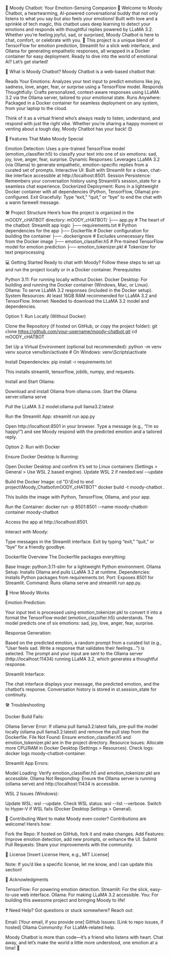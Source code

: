 🌈 Moody Chatbot: Your Emotion-Sensing Companion 🤖
Welcome to Moody Chatbot, a heartwarming, AI-powered conversational buddy that not only listens to what you say but also feels your emotions! Built with love and a sprinkle of tech magic, this chatbot uses deep learning to detect your emotions and responds with thoughtful replies powered by LLaMA 3.2. Whether you’re feeling joyful, sad, or surprised, Moody Chatbot is here to chat, comfort, or celebrate with you. 🎉
This project is a unique blend of TensorFlow for emotion prediction, Streamlit for a slick web interface, and Ollama for generating empathetic responses, all wrapped in a Docker container for easy deployment. Ready to dive into the world of emotional AI? Let’s get started!

🚀 What is Moody Chatbot?
Moody Chatbot is a web-based chatbot that:

Reads Your Emotions: Analyzes your text input to predict emotions like joy, sadness, love, anger, fear, or surprise using a TensorFlow model.
Responds Thoughtfully: Crafts personalized, context-aware responses using LLaMA 3.2 via the Ollama server, tailored to your emotional state.
Runs Anywhere: Packaged in a Docker container for seamless deployment on any system, from your laptop to the cloud.

Think of it as a virtual friend who’s always ready to listen, understand, and respond with just the right vibe. Whether you’re sharing a happy moment or venting about a tough day, Moody Chatbot has your back! 😊

🎨 Features That Make Moody Special

Emotion Detection: Uses a pre-trained TensorFlow model (emotion_classifier.h5) to classify your text into one of six emotions: sad, joy, love, anger, fear, surprise.
Dynamic Responses: Leverages LLaMA 3.2 (via Ollama) to generate empathetic, emotion-specific replies from a curated set of prompts.
Interactive UI: Built with Streamlit for a clean, chat-like interface accessible at http://localhost:8501.
Session Persistence: Remembers your conversation history using Streamlit’s session_state for a seamless chat experience.
Dockerized Deployment: Runs in a lightweight Docker container with all dependencies (Python, TensorFlow, Ollama) pre-configured.
Exit Gracefully: Type “exit,” “quit,” or “bye” to end the chat with a warm farewell message.


🛠️ Project Structure
Here’s how the project is organized in the mOODY_cHATBOT directory:
mOODY_cHATBOT/
├── app.py                  # The heart of the chatbot: Streamlit app logic
├── requirements.txt        # Python dependencies for the app
├── Dockerfile              # Docker configuration for building the container
├── .dockerignore           # Excludes unnecessary files from the Docker image
├── emotion_classifier.h5   # Pre-trained TensorFlow model for emotion prediction
├── emotion_tokenizer.pkl   # Tokenizer for text preprocessing


💻 Getting Started
Ready to chat with Moody? Follow these steps to set up and run the project locally or in a Docker container.
Prerequisites

Python 3.11: For running locally without Docker.
Docker Desktop: For building and running the Docker container (Windows, Mac, or Linux).
Ollama: To serve LLaMA 3.2 responses (included in the Docker setup).
System Resources: At least 16GB RAM recommended for LLaMA 3.2 and TensorFlow.
Internet: Needed to download the LLaMA 3.2 model and dependencies.

Option 1: Run Locally (Without Docker)

Clone the Repository (if hosted on GitHub, or copy the project folder):
git clone https://github.com/your-username/moody-chatbot.git
cd mOODY_cHATBOT


Set Up a Virtual Environment (optional but recommended):
python -m venv venv
source venv/bin/activate  # On Windows: venv\Scripts\activate


Install Dependencies:
pip install -r requirements.txt

This installs streamlit, tensorflow, joblib, numpy, and requests.

Install and Start Ollama:

Download and install Ollama from ollama.com.
Start the Ollama server:ollama serve


Pull the LLaMA 3.2 model:ollama pull llama3.2:latest




Run the Streamlit App:
streamlit run app.py


Open http://localhost:8501 in your browser.
Type a message (e.g., “I’m so happy!”) and see Moody respond with the predicted emotion and a tailored reply.



Option 2: Run with Docker

Ensure Docker Desktop Is Running:

Open Docker Desktop and confirm it’s set to Linux containers (Settings > General > Use WSL 2 based engine).
Update WSL 2 if needed:wsl --update




Build the Docker Image:
cd "D:\End to end project\Moody_Chatbot\mOODY_cHATBOT"
docker build -t moody-chatbot .

This builds the image with Python, TensorFlow, Ollama, and your app.

Run the Container:
docker run -p 8501:8501 --name moody-chatbot-container moody-chatbot


Access the app at http://localhost:8501.


Interact with Moody:

Type messages in the Streamlit interface.
Exit by typing “exit,” “quit,” or “bye” for a friendly goodbye.



Dockerfile Overview
The Dockerfile packages everything:

Base Image: python:3.11-slim for a lightweight Python environment.
Ollama Setup: Installs Ollama and pulls LLaMA 3.2 at runtime.
Dependencies: Installs Python packages from requirements.txt.
Port: Exposes 8501 for Streamlit.
Command: Runs ollama serve and streamlit run app.py.


🧠 How Moody Works

Emotion Prediction:

Your input text is processed using emotion_tokenizer.pkl to convert it into a format the TensorFlow model (emotion_classifier.h5) understands.
The model predicts one of six emotions: sad, joy, love, anger, fear, surprise.


Response Generation:

Based on the predicted emotion, a random prompt from a curated list (e.g., “User feels sad. Write a response that validates their feelings...”) is selected.
The prompt and your input are sent to the Ollama server (http://localhost:11434) running LLaMA 3.2, which generates a thoughtful response.


Streamlit Interface:

The chat interface displays your message, the predicted emotion, and the chatbot’s response.
Conversation history is stored in st.session_state for continuity.




🛠️ Troubleshooting

Docker Build Fails:

Ollama Server Error: If ollama pull llama3.2:latest fails, pre-pull the model locally (ollama pull llama3.2:latest) and remove the pull step from the Dockerfile.
File Not Found: Ensure emotion_classifier.h5 and emotion_tokenizer.pkl are in the project directory.
Resource Issues: Allocate more CPU/RAM in Docker Desktop (Settings > Resources).
Check logs: docker logs moody-chatbot-container.


Streamlit App Errors:

Model Loading: Verify emotion_classifier.h5 and emotion_tokenizer.pkl are accessible.
Ollama Not Responding: Ensure the Ollama server is running (ollama serve) and http://localhost:11434 is accessible.


WSL 2 Issues (Windows):

Update WSL: wsl --update.
Check WSL status: wsl --list --verbose.
Switch to Hyper-V if WSL fails (Docker Desktop Settings > General).




🌟 Contributing
Want to make Moody even cooler? Contributions are welcome! Here’s how:

Fork the Repo: If hosted on GitHub, fork it and make changes.
Add Features: Improve emotion detection, add new prompts, or enhance the UI.
Submit Pull Requests: Share your improvements with the community.


📜 License
[Insert License Here, e.g., MIT License]

Note: If you’d like a specific license, let me know, and I can update this section!


🙌 Acknowledgments

TensorFlow: For powering emotion detection.
Streamlit: For the slick, easy-to-use web interface.
Ollama: For making LLaMA 3.2 accessible.
You: For building this awesome project and bringing Moody to life!


❓ Need Help?
Got questions or stuck somewhere? Reach out:

Email: [Your email, if you provide one]
GitHub Issues: [Link to repo issues, if hosted]
Ollama Community: For LLaMA-related help.


Moody Chatbot is more than code—it’s a friend who listens with heart. Chat away, and let’s make the world a little more understood, one emotion at a time! 💖